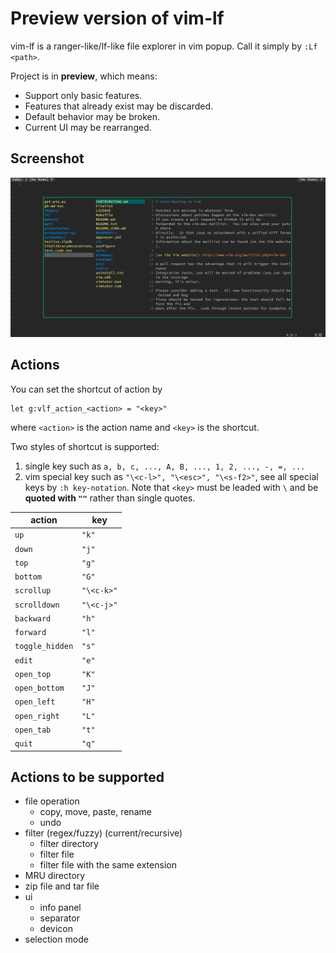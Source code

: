 # Preview version of vim-lf

vim-lf is a ranger-like/lf-like file explorer in vim popup. Call it simply by `:Lf <path>`.

Project is in **preview**, which means:
- Support only basic features.
- Features that already exist may be discarded.
- Default behavior may be broken.
- Current UI may be rearranged.

## Screenshot

![vim-lf][1]

## Actions

You can set the shortcut of action by
```vim
let g:vlf_action_<action> = "<key>"
```
where `<action>` is the action name and `<key>` is the shortcut.

Two styles of shortcut is supported:
1. single key such as `a, b, c, ..., A, B, ..., 1, 2, ..., -, =, ...`
2. vim special key such as `"\<c-l>", "\<esc>", "\<s-f2>"`, see all special keys by `:h key-notation`. Note that `<key>` must be leaded with `\` and be **quoted with `""`** rather than single quotes.

action          | key
------          | ---
`up`            | `"k"`
`down`          | `"j"`
`top`           | `"g"`
`bottom`        | `"G"`
`scrollup`      | `"\<c-k>"`
`scrolldown`    | `"\<c-j>"`
`backward`      | `"h"`
`forward`       | `"l"`
`toggle_hidden` | `"s"`
`edit`          | `"e"`
`open_top`      | `"K"`
`open_bottom`   | `"J"`
`open_left`     | `"H"`
`open_right`    | `"L"`
`open_tab`      | `"t"`
`quit`          | `"q"`

## Actions to be supported
- file operation
  - copy, move, paste, rename
  - undo
- filter (regex/fuzzy) (current/recursive)
  - filter directory
  - filter file
  - filter file with the same extension
- MRU directory
- zip file and tar file
- ui
  - info panel
  - separator
  - devicon
- selection mode


[1]: https://github.com/ZhiyuanLck/images/blob/master/vim-lf/vim-lf.png
